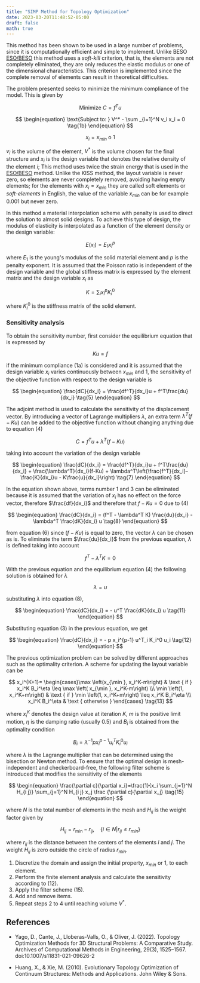 ```yaml
---
title: "SIMP Method for Topology Optimization"
date: 2023-03-20T11:48:52-05:00
draft: false
math: true
---
```


This method has been shown to be used in a large number of problems, since it is computationally efficient and simple to implement. Unlike BESO [ESO/BESO](https://kssgarcia.github.io/es/posts/eso_beso/) this method uses a *soft-kill* criterion, that is, the elements are not completely eliminated, they are only reduces the elastic modulus or one of the dimensional characteristics. This criterion is implemented since the complete removal of elements can result in theoretical difficulties.

The problem presented seeks to minimize the minimum compliance of the model. This is given by

  
$$
\begin{equation}
\text{Minimize } C = f^T u
\tag{1a}
\end{equation}
$$

$$
\begin{equation}
\text{Subject to: } V^* - \sum _{i=1}^N v_i x_i = 0
\tag{1b}
\end{equation}
$$

$$
\begin{equation}
x_i = x_{min} \text{ o } 1
\tag{1c}
\end{equation}
$$


$v_i$ is the volume of the element, $V^*$ is the volume chosen for the final structure and $x_i$ is the design variable that denotes the relative density of the element $i$; This method uses twice the strain energy that is used in the [ESO/BESO](https://kssgarcia.github.io/en/posts/eso_beso/) method. Unlike the KISS method, the layout variable is never zero, so elements are never completely removed, avoiding having empty elements; for the elements with $x_i=x_{min}$ they are called soft elements or *soft-elements* in English, the value of the variable $x_{min}$ can be for example $0.001$ but never zero.

In this method a material interpolation scheme with penalty is used to direct the solution to almost solid designs. To achieve this type of design, the modulus of elasticity is interpolated as a function of the element density or the design variable:


$$
\begin{equation}
E(x_i) = E_1x_i^p
\tag{2}
\end{equation}
$$

  
where $E_1$ is the young's modulus of the solid material element and $p$ is the penalty exponent. It is assumed that the Poisson ratio is independent of the design variable and the global stiffness matrix is expressed by the element matrix and the design variable $x_i$ as
  

$$
\begin{equation}
K = \sum_i x_i^p K_i^0
\tag{3}
\end{equation}
$$

  
where $K^0_i$ is the stiffness matrix of the solid element.

### Sensitivity analysis

To obtain the sensitivity number, first consider the equilibrium equation that is expressed by


$$
\begin{equation}
Ku = f
\tag{4}
\end{equation}
$$


if the minimum compliance (1a) is considered and it is assumed that the design variable $x_i$ varies continuously between $x_{min}$ and $1$, the sensitivity of the objective function with respect to the design variable is
  

$$
\begin{equation}
\frac{dC}{dx_i} = \frac{df^T}{dx_i}u + f^T\frac{du}{dx_i}
\tag{5}
\end{equation}
$$
  

The adjoint method is used to calculate the sensitivity of the displacement vector. By introducing a vector of Lagrange multipliers $\lambda$, an extra term $\lambda^T(f-Ku)$ can be added to the objective function without changing anything due to equation (4)
  
$$
\begin{equation}
C = f^Tu + \lambda^T(f-Ku)
\tag{6}
\end{equation}
$$

taking into account the variation of the design variable
  

$$
\begin{equation}
\frac{dC}{dx_i} = \frac{df^T}{dx_i}u + f^T\frac{du}{dx_i} + \frac{\lambda^T}{dx_i}(f-Ku) + \lambda^T\left(\frac{f^T}{dx_i}-\frac{K}{dx_i}u - K\frac{u}{dx_i}\right)
\tag{7}
\end{equation}
$$


In the equation shown above, terms number 1 and 3 can be eliminated because it is assumed that the variation of $x_i$ has no effect on the force vector, therefore $\frac{df}{dx_i}$ and therefore that $f-Ku = 0$ due to (4)
  
$$
\begin{equation}
\frac{dC}{dx_i} = (f^T - \lambda^T K) \frac{du}{dx_i} - \lambda^T \frac{dK}{dx_i} u
\tag{8}
\end{equation}
$$


from equation (6) since $(f-Ku)$ is equal to zero, the vector $\lambda$ can be chosen as is. To eliminate the term $\frac{du}{dx_i}$ from the previous equation, $\lambda$ is defined taking into account


$$
\begin{equation}
f^T - \lambda^T K = 0
\tag{9}
\end{equation}
$$


With the previous equation and the equilibrium equation (4) the following solution is obtained for $\lambda$


$$
\begin{equation}
\lambda = u
\tag{10}
\end{equation}
$$


substituting $\lambda$ into equation (8),


$$
\begin{equation}
\frac{dC}{dx_i} = - u^T \frac{dK}{dx_i} u
\tag{11}
\end{equation}
$$


Substituting equation (3) in the previous equation, we get

  
$$
\begin{equation}
\frac{dC}{dx_i} = - p x_i^{p-1} u^T_i K_i^0 u_i
\tag{12}
\end{equation}
$$

  
The previous optimization problem can be solved by different approaches such as the optimality criterion. A scheme for updating the layout variable can be


$$
x_i^{K+1}= \begin{cases}\max \left(x_{\min }, x_i^K-m\right) & \text { if } x_i^K B_i^\eta \leq \max \left( x_{\min }, x_i^K-m\right) \\\ \min \left(1, x_i^K+m\right) & \text { if } \min \left(1, x_i^K+m\right) \leq x_i^K B_i^\eta \\\ x_i^K B_i^\eta & \text { otherwise }
\end{cases}
\tag{13}
$$

where $x_i^K$ denotes the design value at iteration $K$, $m$ is the positive limit motion, $\eta$ is the damping ratio (usually $0.5$) and $B_i$ is obtained from the optimality condition


$$
\begin{equation}
B_i = \lambda^{-1} p x_i^{p-1} u_i^T K_i^0 u_i
\tag{14}
\end{equation}
$$


where $\lambda$ is the Lagrange multiplier that can be determined using the bisection or Newton method. To ensure that the optimal design is mesh-independent and checkerboard-free, the following filter scheme is introduced that modifies the sensitivity of the elements


$$
\begin{equation}
\frac{\partial c}{\partial x_i}=\frac{1}{x_i \sum_{j=1}^N H_{i j}} \sum_{j=1}^N H_{i j} x_j \frac {\partial c}{\partial x_j}
\tag{15}
\end{equation}
$$

  
where $N$ is the total number of elements in the mesh and $H_{ij}$ is the weight factor given by
  

$$
\begin{equation}
H_{i j}=r_{\min }-r_{i j}, \quad \lbrace i \in N | r_{ij} \leq r_{min} \rbrace
\tag{16}
\end{equation}
$$

where $r_{ij}$ is the distance between the centers of the elements $i$ and $j$. The weight $H_{ij}$ is zero outside the circle of radius $r_{min}$.


1. Discretize the domain and assign the initial property, $x_{min}$ or 1, to each element.
2. Perform the finite element analysis and calculate the sensitivity according to (12).
3. Apply the filter scheme (15).
4. Add and remove items.
5. Repeat steps 2 to 4 until reaching volume $V^*$.

## References

- Yago, D., Cante, J., Lloberas-Valls, O., & Oliver, J. (2022). Topology Optimization Methods for 3D Structural Problems: A Comparative Study. Archives of Computational Methods in Engineering, 29(3), 1525–1567. doi:10.1007/s11831-021-09626-2

- Huang, X., & Xie, M. (2010). Evolutionary Topology Optimization of Continuum Structures: Methods and Applications. John Wiley & Sons.